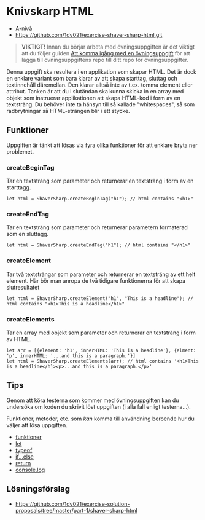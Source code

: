 # <i class="fa fa-laptop"></i> Knivskarp HTML

<ul class="fa-ul fa-border exercise-info">
  <li><i class="fa-li fa fa-signal level-a"></i>A-nivå</li>
  <li><i class="fa-li fa fa-github"></i><a href="https://github.com/1dv021/exercise-shaver-sharp-html.git">https://github.com/1dv021/exercise-shaver-sharp-html.git</a></li>
</ul>

><i class="fa fa-warning"></i> __VIKTIGT!__ Innan du börjar arbeta med övningsuppgiften är det viktigt att du följer guiden [Att komma igång med en övningsuppgift](../../guider/att-komma-igang-med-en-ovningsuppgift/README.md) för att lägga till övningsuppgiftens repo till ditt repo för övningsuppgifter.

Denna uppgift ska resultera i en applikation som skapar HTML. Det är dock en enklare variant som
bara klarar av att skapa starttag, sluttag och textinnehåll däremellan. Den klarar alltså
inte av t.ex. tomma element eller attribut. Tanken är att du i slutändan ska kunna skicka in
en array med objekt som instruerar applikationen att skapa HTML-kod i form av en textsträng.
Du behöver inte ta hänsyn till så kallade "whitespaces", så som radbrytningar så HTML-strängen blir
i ett stycke.

## Funktioner

Uppgiften är tänkt att lösas via fyra olika funktioner för att enklare bryta ner problemet.

### createBeginTag

Tar en textsträng som parameter och returnerar en textsträng i form av en starttagg.

```
let html = ShaverSharp.createBeginTag("h1"); // html contains "<h1>"
```

### createEndTag
Tar en textsträng som parameter och returnerar parametern formaterad som en sluttagg.

```
let html = ShaverSharp.createEndTag("h1"); // html contains "</h1>"
```

### createElement

Tar två textsträngar som parameter och returnerar en textsträng av ett helt element.
Här bör man anropa de två tidigare funktionerna för att skapa slutresultatet

```
let html = ShaverSharp.createElement("h1", "This is a headline"); // html contains "<h1>This is a headline</h1>"
```

### createElements

Tar en array med objekt som parameter och returnerar en textsträng i form av HTML.

```
let arr = [{element: 'h1', innerHTML: 'This is a headline'}, {elment: 'p', innerHTML: '...and this is a paragraph.'}]
let html = ShaverSharp.createElements(arr); // html contains '<h1>This is a headline</h1><p>...and this is a paragraph.</p>'
```

## <i class="fa fa-lightbulb-o"></i> Tips
Genom att köra testerna som kommer med övningsuppgiften kan du undersöka om koden du skrivit löst uppgiften (i alla fall enligt testerna...).

Funktioner, metoder, etc. som *kan* komma till användning beroende hur du väljer att lösa uppgiften.

- [funktioner](https://developer.mozilla.org/en-US/docs/Web/JavaScript/Guide/Functions)
- [let](https://developer.mozilla.org/en-US/docs/Web/JavaScript/Reference/Statements/let)
- [typeof](https://developer.mozilla.org/en-US/docs/Web/JavaScript/Reference/Operators/typeof)
- [if...else](https://developer.mozilla.org/en-US/docs/Web/JavaScript/Reference/Statements/if...else)
- [return](https://developer.mozilla.org/en-US/docs/Web/JavaScript/Reference/Statements/return)
- [console.log](https://nodejs.org/api/console.html#console_console_log_data)

## <i class="fa fa-flask"></i> Lösningsförslag
<ul class="fa-ul fa-border exercise-info">
  <li><i class="fa-li fa fa-github"></i><a href="https://github.com/1dv021/exercise-solution-proposals/tree/master/part-1/shaver-sharp-html">https://github.com/1dv021/exercise-solution-proposals/tree/master/part-1/shaver-sharp-html</a></li>
</ul>
